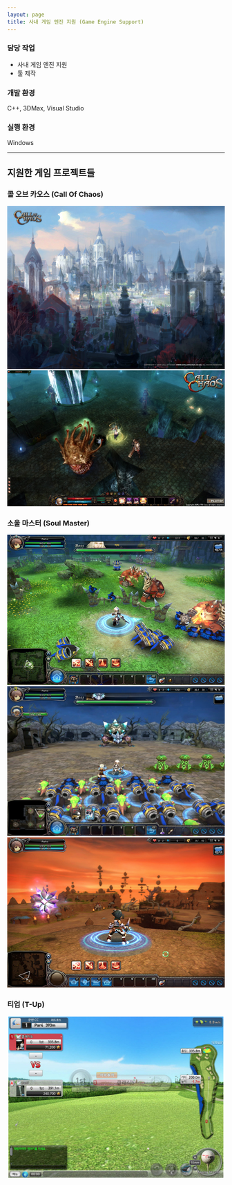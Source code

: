 ```yaml
---
layout: page
title: 사내 게임 엔진 지원 (Game Engine Support)
---
```


### 담당 작업
* 사내 게임 엔진 지원  
* 툴 제작

### 개발 환경
C++, 3DMax, Visual Studio  

### 실행 환경
Windows  

---

## 지원한 게임 프로젝트들

### 콜 오브 카오스 (Call Of Chaos)
![image](/assets/images/games/engine/1.png)
![image](/assets/images/games/engine/2.png)

### 소울 마스터 (Soul Master)
![image](/assets/images/games/engine/3.png)
![image](/assets/images/games/engine/4.png)
![image](/assets/images/games/engine/5.png)

### 티업 (T-Up)
![image](/assets/images/games/engine/6.png)